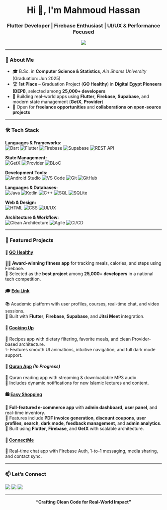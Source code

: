 <h1 align="center">Hi 👋, I'm Mahmoud Hassan</h1>
<h3 align="center">Flutter Developer | Firebase Enthusiast | UI/UX & Performance Focused</h3>

<p align="center">
  <img src="https://readme-typing-svg.herokuapp.com?color=6BC5F8&size=22&center=true&vCenter=true&lines=Passionate+Flutter+Developer;Firebase+%7C+GetX+%7C+UI/UX+Enthusiast;Let's+Build+Beautiful+Apps!" />
</p>

---

### 🧠 About Me

- 🎓 B.Sc. in **Computer Science & Statistics**, *Ain Shams University* (Graduation: Jun 2025)  
- 🏆 **1st Place** – Graduation Project (**GO Healthy**) in **Digital Egypt Pioneers (DEPI)**, selected among **25,000+ developers**  
- 🚀 Building real-world apps using **Flutter**, **Firebase**, **Supabase**, and modern state management (**GetX**, **Provider**)  
- 💼 Open for **freelance opportunities** and **collaborations on open-source projects**

---

### 🛠️ Tech Stack

**Languages & Frameworks:**  
![Dart](https://img.shields.io/badge/Dart-0175C2?style=for-the-badge&logo=dart&logoColor=white)
![Flutter](https://img.shields.io/badge/Flutter-02569B?style=for-the-badge&logo=flutter&logoColor=white)
![Firebase](https://img.shields.io/badge/Firebase-FFCA28?style=for-the-badge&logo=firebase&logoColor=black)
![Supabase](https://img.shields.io/badge/Supabase-3ECF8E?style=for-the-badge&logo=supabase&logoColor=white)
![REST API](https://img.shields.io/badge/REST--API-FF6F61?style=for-the-badge)

**State Management:**  
![GetX](https://img.shields.io/badge/GetX-3C3C3C?style=for-the-badge&logo=flutter&logoColor=white)
![Provider](https://img.shields.io/badge/Provider-5A5A5A?style=for-the-badge&logo=flutter&logoColor=white)
![BLoC](https://img.shields.io/badge/BLoC-00599C?style=for-the-badge&logo=flutter&logoColor=white)

**Development Tools:**  
![Android Studio](https://img.shields.io/badge/Android_Studio-3DDC84?style=for-the-badge&logo=android-studio&logoColor=white)
![VS Code](https://img.shields.io/badge/VS_Code-007ACC?style=for-the-badge&logo=visual-studio-code&logoColor=white)
![Git](https://img.shields.io/badge/Git-F05032?style=for-the-badge&logo=git&logoColor=white)
![GitHub](https://img.shields.io/badge/GitHub-181717?style=for-the-badge&logo=github&logoColor=white)

**Languages & Databases:**  
![Java](https://img.shields.io/badge/Java-ED8B00?style=for-the-badge&logo=java&logoColor=white)
![Kotlin](https://img.shields.io/badge/Kotlin-0095D5?style=for-the-badge&logo=kotlin&logoColor=white)
![C++](https://img.shields.io/badge/C++-00599C?style=for-the-badge&logo=c%2B%2B&logoColor=white)
![SQL](https://img.shields.io/badge/SQL-336791?style=for-the-badge&logo=postgresql&logoColor=white)
![SQLite](https://img.shields.io/badge/SQLite-003B57?style=for-the-badge&logo=sqlite&logoColor=white)

**Web & Design:**  
![HTML](https://img.shields.io/badge/HTML-E44D26?style=for-the-badge&logo=html5&logoColor=white)
![CSS](https://img.shields.io/badge/CSS-1572B6?style=for-the-badge&logo=css3&logoColor=white)
![UI/UX](https://img.shields.io/badge/UI%2FUX-FF4088?style=for-the-badge&logo=adobe-xd&logoColor=white)

**Architecture & Workflow:**  
![Clean Architecture](https://img.shields.io/badge/Clean_Architecture-007ACC?style=for-the-badge&logo=layers&logoColor=white)
![Agile](https://img.shields.io/badge/Agile-EE4C2C?style=for-the-badge&logo=scrumalliance&logoColor=white)
![CI/CD](https://img.shields.io/badge/CI%2FCD-0A0A0A?style=for-the-badge&logo=github-actions&logoColor=white)

---

### 🚀 Featured Projects

#### 🥇 [GO Healthy](https://github.com/MahmoudHassan12/Go-Healthy)  
🏋️‍♂️ **Award-winning fitness app** for tracking meals, calories, and steps using Firebase.  
🌟 Selected as the **best project** among **25,000+ developers** in a national tech competition.

#### 🎓 [Edu Link](https://github.com/MahmoudHassan12/edulink)  
📚 Academic platform with user profiles, courses, real-time chat, and video sessions.  
🔧 Built with **Flutter**, **Firebase**, **Supabase**, and **Jitsi Meet** integration.

#### 🍳 [Cooking Up](https://github.com/MahmoudHassan12/cooking_up)  
🥗 Recipes app with dietary filtering, favorite meals, and clean Provider-based architecture.  
✨ Features smooth UI animations, intuitive navigation, and full dark mode support.

#### 📖 [Quran App](https://github.com/MahmoudHassan12/quran-app) *(In Progress)*  
📜 Quran reading app with streaming & downloadable MP3 audio.  
🔔 Includes dynamic notifications for new Islamic lectures and content.

#### 🛍️ [Easy Shopping](https://github.com/MahmoudHassan12/easy-shopping)  
🛒 **Full-featured e-commerce app** with **admin dashboard**, **user panel**, and real-time inventory.  
🧾 Features include **PDF invoice generation**, **discount coupons**, **user profiles**, **search**, **dark mode**, **feedback management**, and **admin analytics**.  
💼 Built using **Flutter**, **Firebase**, and **GetX** with scalable architecture.

#### 💬 [ConnectMe](https://github.com/MahmoudHassan12/connectme)  
💬 Real-time chat app with Firebase Auth, 1-to-1 messaging, media sharing, and contact sync.

---

### 📫 Let’s Connect

<p align="left">
  <a href="mailto:mahmoudh1661@gmail.com"><img src="https://img.shields.io/badge/Email-D14836?style=for-the-badge&logo=gmail&logoColor=white" /></a>
  <a href="https://www.linkedin.com/in/mahmoudhassan0"><img src="https://img.shields.io/badge/LinkedIn-Mahmoud%20Hassan-0077B5?style=for-the-badge&logo=linkedin&logoColor=white" /></a>
  <a href="https://github.com/MahmoudHassan12"><img src="https://img.shields.io/badge/GitHub-MahmoudHassan12-181717?style=for-the-badge&logo=github&logoColor=white" /></a>
</p>

---

<p align="center"><strong>“Crafting Clean Code for Real-World Impact”</strong></p>
